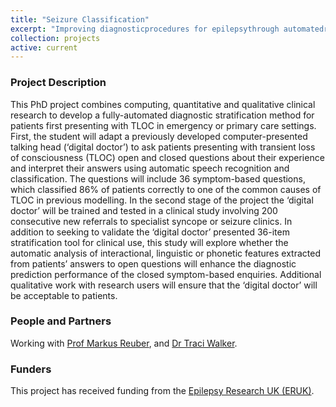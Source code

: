 ```yaml
---
title: "Seizure Classification"
excerpt: "Improving diagnosticprocedures for epilepsythrough automatedrecording and analysisof patient’s history"
collection: projects
active: current
---
```



<h3 id="summary">Project Description </h3>
<p>This PhD project combines computing, quantitative and qualitative clinical research to develop a fully-automated diagnostic stratification method for patients first presenting with TLOC in emergency or primary care settings. First, the student will adapt a previously developed computer-presented talking head (‘digital doctor’) to ask patients presenting with transient loss of consciousness (TLOC) open and closed questions about their experience and interpret their answers using automatic speech recognition and classification. The questions will include 36 symptom-based questions, which classified 86% of patients correctly to one of the common causes of TLOC in previous modelling. In the second stage of the project the ‘digital doctor’ will be trained and tested in a clinical study involving 200 consecutive new referrals to specialist syncope or seizure clinics. In addition to seeking to validate the ‘digital doctor’ presented 36-item stratification tool for clinical use, this study will explore whether the automatic analysis of interactional, linguistic or phonetic features extracted from patients’ answers to open questions will enhance the diagnostic prediction performance of the closed symptom-based enquiries. Additional qualitative work with research users will ensure that the ‘digital doctor’ will be acceptable to patients.</p>

<h3 id="people">People and Partners</h3>
<p>Working with <a href="https://www.sheffield.ac.uk/neuroscience/staff/reuber">Prof Markus Reuber</a>, and <a href="https://www.sheffield.ac.uk/hcs/staff/walker/index">Dr Traci Walker</a>.</p>

<h3 id="funder">Funders</h3>
<p>This project has received funding from the <a href="https://www.epilepsyresearch.org.uk/">Epilepsy Research UK (ERUK)</a>.</p>
